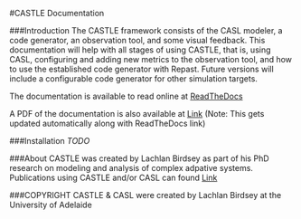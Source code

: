 #CASTLE Documentation

###Introduction
The CASTLE framework consists of the CASL modeler, a code generator, an observation tool, and some visual feedback.
This documentation will help with all stages of using CASTLE, that is, using CASL, configuring and adding new metrics to the observation tool, and how to use the established code generator with Repast. Future versions will include a configurable code generator for other simulation targets.


The documentation is available to read online at [ReadTheDocs](http://castle-documentation.readthedocs.io/en/latest/)

A PDF of the documentation is also available at [Link](http://media.readthedocs.org/pdf/castle-documentation/latest/castle-documentation.pdf) (Note: This gets updated automatically along with ReadTheDocs link)




###Installation
*TODO*


###About
CASTLE was created by Lachlan Birdsey as part of his PhD research on modeling and analysis of complex adpative systems.
Publications using CASTLE and/or CASL can found [Link]()

###COPYRIGHT
CASTLE & CASL were created by Lachlan Birdsey at the University of Adelaide